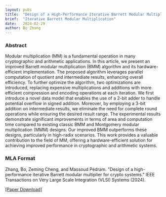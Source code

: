 ```yaml
---
layout: pubs
title:  "Design of a High-Performance Iterative Barrett Modular Multiplier for Crypto Systems"
brief:  "Iterative Barrett Modular Multiplication"
date:   2024-02-29
author: Bo Zhang
---
```


### Abstract

Modular multiplication (MM) is a fundamental operation in many cryptographic and arithmetic applications. In this article, we present an improved Barrett modular multiplication (BMM) algorithm and its hardware-efficient implementation. The proposed algorithm leverages parallel computation of quotient and intermediate results, enhancing overall efficiency. To further optimize the algorithm, two optimizations are introduced, replacing expensive multiplications and additions with more efficient compression and encoding operations at each iteration. We first introduce a novel data model that enables the use of a 2-bit adder to handle potential overflow in signed addition. Moreover, by employing a 3-bit addition on intermediate results, we eliminate the need for complete round operations while ensuring the desired result range. The experimental results demonstrate significant improvements in terms of area and computation time compared to existing classic BMM and Montgomery modular multiplication (MMM) designs. Our improved BMM outperforms these designs, particularly in high-radix scenarios. This work provides a valuable contribution to the field of MM, offering a hardware-efficient solution for achieving improved performance in cryptographic and arithmetic systems.

### MLA Format

Zhang, Bo, Zeming Cheng, and Massoud Pedram. "Design of a high-performance iterative Barrett modular multiplier for crypto systems." IEEE Transactions on Very Large Scale Integration (VLSI) Systems (2024).

[[Paper Download]](https://ieeexplore.ieee.org/document/10456535)

